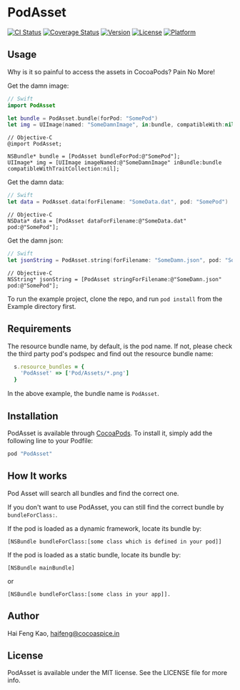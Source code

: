 # PodAsset

[![CI Status](http://img.shields.io/travis/haifengkao/PodAsset.svg?style=flat)](https://travis-ci.org/haifengkao/PodAsset)
[![Coverage Status](https://codecov.io/gh/haifengkao/PodAsset/branch/master/graph/badge.svg)](https://codecov.io/gh/haifengkao/PodAsset)
[![Version](https://img.shields.io/cocoapods/v/PodAsset.svg?style=flat)](http://cocoapods.org/pods/PodAsset)
[![License](https://img.shields.io/cocoapods/l/PodAsset.svg?style=flat)](http://cocoapods.org/pods/PodAsset)
[![Platform](https://img.shields.io/cocoapods/p/PodAsset.svg?style=flat)](http://cocoapods.org/pods/PodAsset)

## Usage

Why is it so painful to access the assets in CocoaPods? 
Pain No More!

Get the damn image:
```Swift
// Swift
import PodAsset

let bundle = PodAsset.bundle(forPod: "SomePod")
let img = UIImage(named: "SomeDamnImage", in:bundle, compatibleWith:nil)
```

```objc
// Objective-C
@import PodAsset;

NSBundle* bundle = [PodAsset bundleForPod:@"SomePod"];
UIImage* img = [UIImage imageNamed:@"SomeDamnImage" inBundle:bundle compatibleWithTraitCollection:nil];
```

Get the damn data:
```swift
// Swift
let data = PodAsset.data(forFilename: "SomeData.dat", pod: "SomePod")
```

```objc
// Objective-C
NSData* data = [PodAsset dataForFilename:@"SomeData.dat" pod:@"SomePod"];
```
Get the damn json:
```swift
// Swift
let jsonString = PodAsset.string(forFilename: "SomeDamn.json", pod: "SomePod")
```

```objc
// Objective-C
NSString* jsonString = [PodAsset stringForFilename:@"SomeDamn.json" pod:@"SomePod"];
```

To run the example project, clone the repo, and run `pod install` from the Example directory first.

## Requirements
The resource bundle name, by default, is the pod name. 
If not, please check the third party pod's podspec and find out the resource bundle name:
```ruby
  s.resource_bundles = {
    'PodAsset' => ['Pod/Assets/*.png']
  }
```
In the above example, the bundle name is `PodAsset`.

## Installation

PodAsset is available through [CocoaPods](http://cocoapods.org). To install
it, simply add the following line to your Podfile:

```ruby
pod "PodAsset"
```

## How It works

Pod Asset will search all bundles and find the correct one.

If you don't want to use PodAsset, you can still find the correct bundle by `bundleForClass:`.

If the pod is loaded as a dynamic framework, locate its bundle by:
``` objc
[NSBundle bundleForClass:[some class which is defined in your pod]]
```

If the pod is loaded as a static bundle, locate its bundle by:
``` objc
[NSBundle mainBundle] 
```
or
``` objc
[NSBundle bundleForClass:[some class in your app]].
```

## Author

Hai Feng Kao, haifeng@cocoaspice.in

## License

PodAsset is available under the MIT license. See the LICENSE file for more info.
